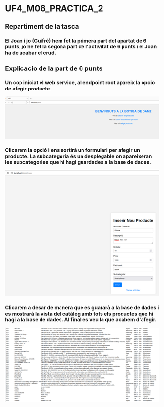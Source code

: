 # UF4_M06_PRACTICA_2
## Repartiment de la tasca
### El Joan i jo (Guifré) hem fet la primera part del apartat de 6 punts, jo he fet la segona part de l'activitat de 6 punts i el Joan ha de acabar el crud.

## Explicacio de la part de 6 punts
### Un cop iniciat el web service, al endpoint root apareix la opcio de afegir producte.
![](imatges/1.png)
### Clicarem la opció i ens sortirà un formulari per afegir un producte. La subcategoria és un desplegable on apareixeran les subcategories que hi hagi guardades a la base de dades.
![](imatges/2.png)
### Clicarem a desar de manera que es guararà a la base de dades i es mostrarà la vista del catàleg amb tots els productes que hi hagi a la base de dades. Al final es veu la que acabem d'afegir.
![](imatges/3.png)
